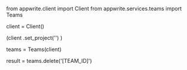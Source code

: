 from appwrite.client import Client
from appwrite.services.teams import Teams

client = Client()

(client
  .set_project('')
)

teams = Teams(client)

result = teams.delete('[TEAM_ID]')
